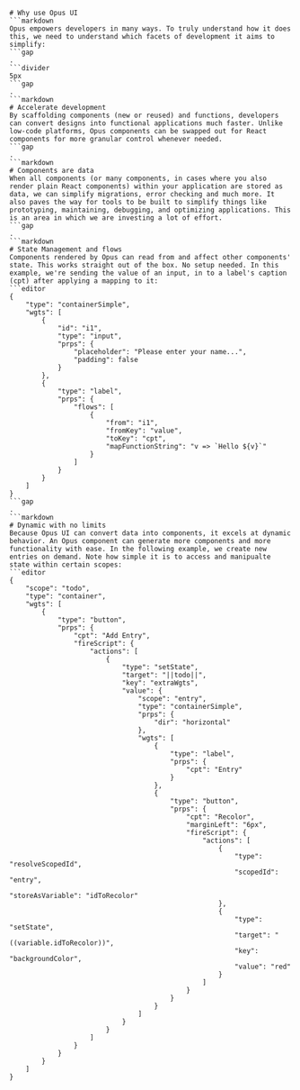 ```mainHeading
# Why use Opus UI
```markdown
Opus empowers developers in many ways. To truly understand how it does this, we need to understand which facets of development it aims to simplify:
```gap
.
```divider
5px
```gap
.
```markdown
# Accelerate development
By scaffolding components (new or reused) and functions, developers can convert designs into functional applications much faster. Unlike low-code platforms, Opus components can be swapped out for React components for more granular control whenever needed.
```gap
.
```markdown
# Components are data
When all components (or many components, in cases where you also render plain React components) within your application are stored as data, we can simplify migrations, error checking and much more. It also paves the way for tools to be built to simplify things like prototyping, maintaining, debugging, and optimizing applications. This is an area in which we are investing a lot of effort.
```gap
.
```markdown
# State Management and flows
Components rendered by Opus can read from and affect other components' state. This works straight out of the box. No setup needed. In this example, we're sending the value of an input, in to a label's caption (cpt) after applying a mapping to it:
```editor
{
    "type": "containerSimple",
    "wgts": [
        {
            "id": "i1",
            "type": "input",
            "prps": {
                "placeholder": "Please enter your name...",
                "padding": false
            }
        },
        {
            "type": "label",
            "prps": {
                "flows": [
                    {
                        "from": "i1",
                        "fromKey": "value",
                        "toKey": "cpt",
                        "mapFunctionString": "v => `Hello ${v}`"
                    }
                ]
            }
        }
    ]
}
```gap
.
```markdown
# Dynamic with no limits
Because Opus UI can convert data into components, it excels at dynamic behavior. An Opus component can generate more components and more functionality with ease. In the following example, we create new entries on demand. Note how simple it is to access and manipualte state within certain scopes:
```editor
{
    "scope": "todo",
    "type": "container",
    "wgts": [
        {
            "type": "button",
            "prps": {
                "cpt": "Add Entry",
                "fireScript": {
                    "actions": [
                        {
                            "type": "setState",
                            "target": "||todo||",
                            "key": "extraWgts",
                            "value": {
                                "scope": "entry",
                                "type": "containerSimple",
                                "prps": {
                                    "dir": "horizontal"
                                },
                                "wgts": [
                                    {
                                        "type": "label",
                                        "prps": {
                                            "cpt": "Entry"
                                        }
                                    },
                                    {
                                        "type": "button",
                                        "prps": {
                                            "cpt": "Recolor",
                                            "marginLeft": "6px",
                                            "fireScript": {
                                                "actions": [
                                                    {
                                                        "type": "resolveScopedId",
                                                        "scopedId": "entry",
                                                        "storeAsVariable": "idToRecolor"
                                                    },
                                                    {
                                                        "type": "setState",
                                                        "target": "((variable.idToRecolor))",
                                                        "key": "backgroundColor",
                                                        "value": "red"
                                                    }
                                                ]
                                            }
                                        }
                                    }
                                ]
                            }
                        }
                    ]
                }
            }
        }
    ]  
}